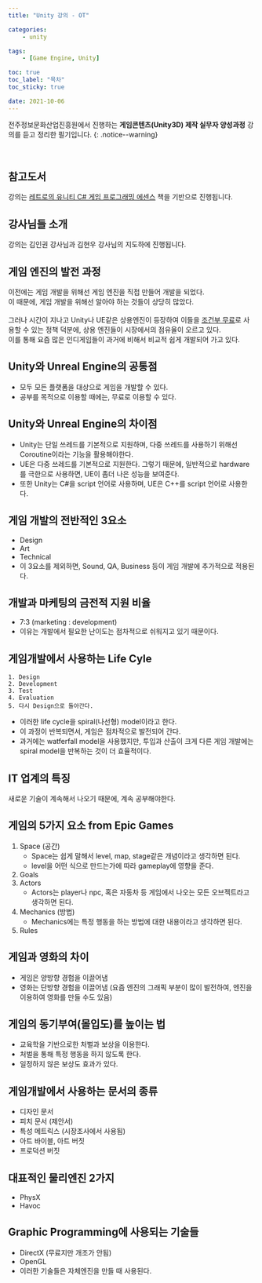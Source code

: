 ```yaml
---
title: "Unity 강의 - OT"

categories:
    - unity

tags:
    - [Game Engine, Unity]

toc: true
toc_label: "목차"
toc_sticky: true

date: 2021-10-06
---
```


전주정보문화산업진흥원에서 진행하는 **게임콘텐츠(Unity3D) 제작 실무자 양성과정** 강의를 듣고 정리한 필기입니다.
{: .notice--warning}

<br>

## 참고도서
강의는 [레트로의 유니티 C# 게임 프로그래밍 에센스](http://www.yes24.com/Product/Goods/69320872) 책을 기반으로 진행됩니다.

## 강사님들 소개
강의는 김인권 강사님과 김현우 강사님의 지도하에 진행됩니다.

## 게임 엔진의 발전 과정
이전에는 게임 개발을 위해선 게임 엔진을 직접 만들어 개발을 되었다. <br> 
이 때문에, 게임 개발을 위해선 알아야 하는 것들이 상당히 많았다. <br> <br>
그러나 시간이 지나고 Unity나 UE같은 상용엔진이 등장하여 이들을 <u>조건부 무료</u>로 사용할 수 있는 정책 덕분에, 상용 엔진들이 시장에서의 점유율이 오르고 있다. <br>
이를 통해 요즘 많은 인디게임들이 과거에 비해서 비교적 쉽게 개발되어 가고 있다.

## Unity와 Unreal Engine의 공통점
- 모두 모든 플랫폼을 대상으로 게임을 개발할 수 있다.
- 공부를 목적으로 이용할 때에는, 무료로 이용할 수 있다.

## Unity와 Unreal Engine의 차이점
- Unity는 단일 쓰레드를 기본적으로 지원하며, 다중 쓰레드를 사용하기 위해선 Coroutine이라는 기능을 활용해야한다.
- UE은 다중 쓰레드를 기본적으로 지원한다. 그렇기 때문에, 일반적으로 hardware를 극한으로 사용하면, UE이 좀더 나은 성능을 보여준다.
- 또한 Unity는 C#을 script 언어로 사용하며, UE은 C++를 script 언어로 사용한다.

## 게임 개발의 전반적인 3요소
- Design
- Art
- Technical
- 이 3요소를 제외하면, Sound, QA, Business 등이 게임 개발에 추가적으로 적용된다.

## 개발과 마케팅의 금전적 지원 비율
- 7:3 (marketing : development)
- 이유는 개발에서 필요한 난이도는 점차적으로 쉬워지고 있기 때문이다.

## 게임개발에서 사용하는 Life Cyle
    1. Design
    2. Development
    3. Test
    4. Evaluation
    5. 다시 Design으로 돌아간다.
- 이러한 life cycle을 spiral(나선형) model이라고 한다.
- 이 과정이 반복되면서, 게임은 점차적으로 발전되어 간다.
- 과거에는 watferfall model을 사용했지만, 투입과 산출이 크게 다른 게임 개발에는 spiral model을 반복하는 것이 더 효율적이다.

## IT 업계의 특징
새로운 기술이 계속해서 나오기 때문에, 계속 공부해야한다.

## 게임의 5가지 요소 from Epic Games
1. Space (공간)
    - Space는 쉽게 말해서 level, map, stage같은 개념이라고 생각하면 된다.
    - level을 어떤 식으로 만드는가에 따라 gameplay에 영향을 준다.
2. Goals
3. Actors
    - Actors는 player나 npc, 혹은 자동차 등 게임에서 나오는 모든 오브젝트라고 생각하면 된다.
4. Mechanics (방법)
    - Mechanics에는 특정 행동을 하는 방법에 대한 내용이라고 생각하면 된다.
5. Rules

## 게임과 영화의 차이
- 게임은 양방향 경험을 이끌어냄
- 영화는 단방향 경험을 이끌어냄 (요즘 엔진의 그래픽 부분이 많이 발전하여, 엔진을 이용하여 영화를 만들 수도 있음)

## 게임의 동기부여(몰입도)를 높이는 법
- 교육학을 기반으로한 처벌과 보상을 이용한다.
- 처벌을 통해 특정 행동을 하지 않도록 한다.
- 일정하지 않은 보상도 효과가 있다.

## 게임개발에서 사용하는 문서의 종류
- 디자인 문서
- 피치 문서 (제안서)
- 특성 메트릭스 (시장조사에서 사용됨)
- 아트 바이블, 아트 버짓
- 프로덕션 버짓

## 대표적인 물리엔진 2가지
- PhysX
- Havoc

## Graphic Programming에 사용되는 기술들
- DirectX (무료지만 개조가 안됨)
- OpenGL
- 이러한 기술들은 자체엔진을 만들 때 사용된다.